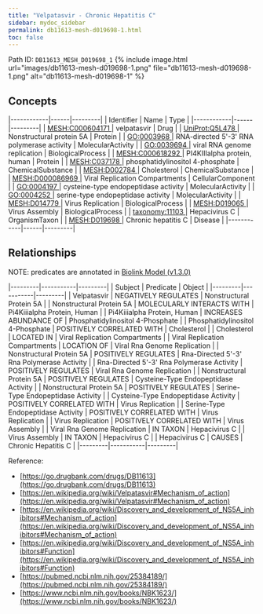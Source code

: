 ```yaml
---
title: "Velpatasvir - Chronic Hepatitis C"
sidebar: mydoc_sidebar
permalink: db11613-mesh-d019698-1.html
toc: false 
---
```



Path ID: `DB11613_MESH_D019698_1`
{% include image.html url="images/db11613-mesh-d019698-1.png" file="db11613-mesh-d019698-1.png" alt="db11613-mesh-d019698-1" %}

## Concepts

|------------|------|---------|
| Identifier | Name | Type    |
|------------|------|---------|
| <a href="https://identifiers.org/MESH:C000604171">MESH:C000604171 </a> | velpatasvir | Drug |
| <a href="https://identifiers.org/UniProt:Q5L478">UniProt:Q5L478 </a> | Nonstructural protein 5A | Protein |
| <a href="https://identifiers.org/GO:0003968">GO:0003968 </a> | RNA-directed 5'-3' RNA polymerase activity | MolecularActivity |
| <a href="https://identifiers.org/GO:0039694">GO:0039694 </a> | viral RNA genome replication | BiologicalProcess |
| <a href="https://identifiers.org/MESH:C000618292">MESH:C000618292 </a> | PI4KIIIalpha protein, human | Protein |
| <a href="https://identifiers.org/MESH:C037178">MESH:C037178 </a> | phosphatidylinositol 4-phosphate | ChemicalSubstance |
| <a href="https://identifiers.org/MESH:D002784">MESH:D002784 </a> | Cholesterol | ChemicalSubstance |
| <a href="https://identifiers.org/MESH:D000086969">MESH:D000086969 </a> | Viral Replication Compartments | CellularComponent |
| <a href="https://identifiers.org/GO:0004197">GO:0004197 </a> | cysteine-type endopeptidase activity | MolecularActivity |
| <a href="https://identifiers.org/GO:0004252">GO:0004252 </a> | serine-type endopeptidase activity | MolecularActivity |
| <a href="https://identifiers.org/MESH:D014779">MESH:D014779 </a> | Virus Replication | BiologicalProcess |
| <a href="https://identifiers.org/MESH:D019065">MESH:D019065 </a> | Virus Assembly | BiologicalProcess |
| <a href="https://identifiers.org/taxonomy:11103">taxonomy:11103 </a> | Hepacivirus C | OrganismTaxon |
| <a href="https://identifiers.org/MESH:D019698">MESH:D019698 </a> | Chronic hepatitis C | Disease |
|------------|------|---------|

## Relationships


NOTE: predicates are annotated in <a href="https://github.com/biolink/biolink-model/releases/tag/v1.3.0">Biolink Model (v1.3.0)</a>

|---------|-----------|---------|
| Subject | Predicate | Object  |
|---------|-----------|---------|
| Velpatasvir | NEGATIVELY REGULATES | Nonstructural Protein 5A |
| Nonstructural Protein 5A | MOLECULARLY INTERACTS WITH | Pi4Kiiialpha Protein, Human |
| Pi4Kiiialpha Protein, Human | INCREASES ABUNDANCE OF | Phosphatidylinositol 4-Phosphate |
| Phosphatidylinositol 4-Phosphate | POSITIVELY CORRELATED WITH | Cholesterol |
| Cholesterol | LOCATED IN | Viral Replication Compartments |
| Viral Replication Compartments | LOCATION OF | Viral Rna Genome Replication |
| Nonstructural Protein 5A | POSITIVELY REGULATES | Rna-Directed 5'-3' Rna Polymerase Activity |
| Rna-Directed 5'-3' Rna Polymerase Activity | POSITIVELY REGULATES | Viral Rna Genome Replication |
| Nonstructural Protein 5A | POSITIVELY REGULATES | Cysteine-Type Endopeptidase Activity |
| Nonstructural Protein 5A | POSITIVELY REGULATES | Serine-Type Endopeptidase Activity |
| Cysteine-Type Endopeptidase Activity | POSITIVELY CORRELATED WITH | Virus Replication |
| Serine-Type Endopeptidase Activity | POSITIVELY CORRELATED WITH | Virus Replication |
| Virus Replication | POSITIVELY CORRELATED WITH | Virus Assembly |
| Viral Rna Genome Replication | IN TAXON | Hepacivirus C |
| Virus Assembly | IN TAXON | Hepacivirus C |
| Hepacivirus C | CAUSES | Chronic Hepatitis C |
|---------|-----------|---------|

Reference: 
  - [https://go.drugbank.com/drugs/DB11613](https://go.drugbank.com/drugs/DB11613)
  - [https://en.wikipedia.org/wiki/Velpatasvir#Mechanism_of_action](https://en.wikipedia.org/wiki/Velpatasvir#Mechanism_of_action)
  - [https://en.wikipedia.org/wiki/Discovery_and_development_of_NS5A_inhibitors#Mechanism_of_action](https://en.wikipedia.org/wiki/Discovery_and_development_of_NS5A_inhibitors#Mechanism_of_action)
  - [https://en.wikipedia.org/wiki/Discovery_and_development_of_NS5A_inhibitors#Function](https://en.wikipedia.org/wiki/Discovery_and_development_of_NS5A_inhibitors#Function)
  - [https://pubmed.ncbi.nlm.nih.gov/25384189/](https://pubmed.ncbi.nlm.nih.gov/25384189/)
  - [https://www.ncbi.nlm.nih.gov/books/NBK1623/](https://www.ncbi.nlm.nih.gov/books/NBK1623/)
